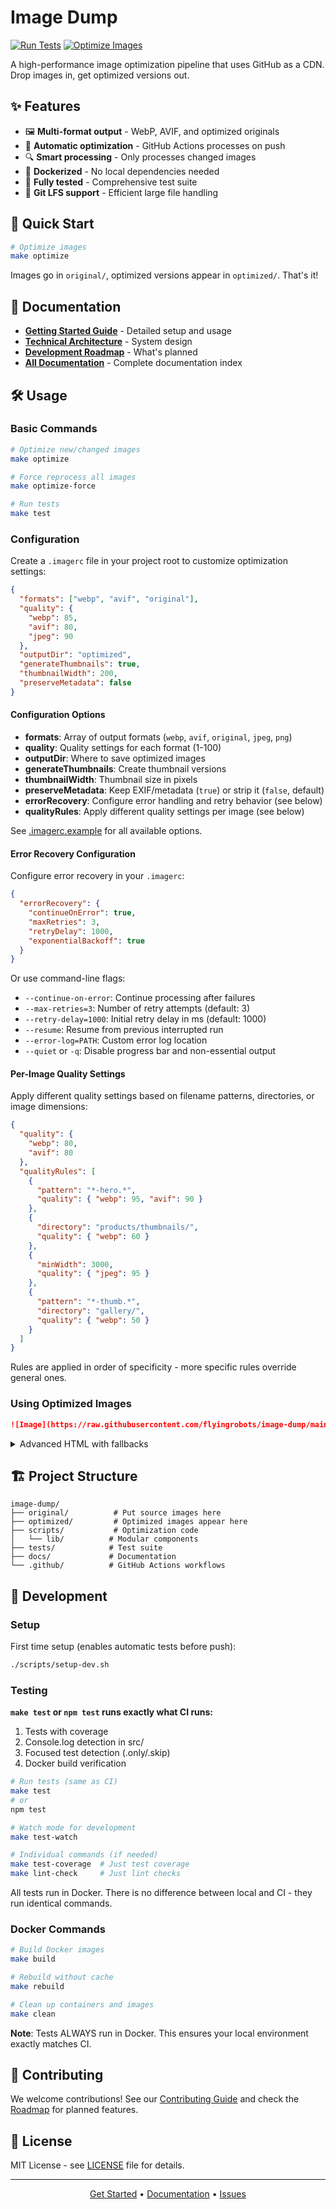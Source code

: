 # Image Dump

[![Run Tests](https://github.com/flyingrobots/image-dump/actions/workflows/test.yml/badge.svg)](https://github.com/flyingrobots/image-dump/actions/workflows/test.yml)
[![Optimize Images](https://github.com/flyingrobots/image-dump/actions/workflows/optimize-images.yml/badge.svg)](https://github.com/flyingrobots/image-dump/actions/workflows/optimize-images.yml)

A high-performance image optimization pipeline that uses GitHub as a CDN. Drop images in, get optimized versions out.

## ✨ Features

- 🖼️ **Multi-format output** - WebP, AVIF, and optimized originals
- 🚀 **Automatic optimization** - GitHub Actions processes on push
- 🔍 **Smart processing** - Only processes changed images
- 🐳 **Dockerized** - No local dependencies needed
- 🧪 **Fully tested** - Comprehensive test suite
- 🔐 **Git LFS support** - Efficient large file handling

## 🚀 Quick Start

```bash
# Optimize images
make optimize
```

Images go in `original/`, optimized versions appear in `optimized/`. That's it!

## 📖 Documentation

- **[Getting Started Guide](docs/guides/getting-started.md)** - Detailed setup and usage
- **[Technical Architecture](docs/architecture/technical-architecture.md)** - System design
- **[Development Roadmap](docs/ROADMAP.md)** - What's planned
- **[All Documentation](docs/)** - Complete documentation index

## 🛠️ Usage

### Basic Commands

```bash
# Optimize new/changed images
make optimize

# Force reprocess all images
make optimize-force

# Run tests
make test
```

### Configuration

Create a `.imagerc` file in your project root to customize optimization settings:

```json
{
  "formats": ["webp", "avif", "original"],
  "quality": {
    "webp": 85,
    "avif": 80,
    "jpeg": 90
  },
  "outputDir": "optimized",
  "generateThumbnails": true,
  "thumbnailWidth": 200,
  "preserveMetadata": false
}
```

#### Configuration Options

- **formats**: Array of output formats (`webp`, `avif`, `original`, `jpeg`, `png`)
- **quality**: Quality settings for each format (1-100)
- **outputDir**: Where to save optimized images
- **generateThumbnails**: Create thumbnail versions
- **thumbnailWidth**: Thumbnail size in pixels
- **preserveMetadata**: Keep EXIF/metadata (`true`) or strip it (`false`, default)
- **errorRecovery**: Configure error handling and retry behavior (see below)
- **qualityRules**: Apply different quality settings per image (see below)

See [.imagerc.example](.imagerc.example) for all available options.

#### Error Recovery Configuration

Configure error recovery in your `.imagerc`:

```json
{
  "errorRecovery": {
    "continueOnError": true,
    "maxRetries": 3,
    "retryDelay": 1000,
    "exponentialBackoff": true
  }
}
```

Or use command-line flags:
- `--continue-on-error`: Continue processing after failures
- `--max-retries=3`: Number of retry attempts (default: 3)
- `--retry-delay=1000`: Initial retry delay in ms (default: 1000)
- `--resume`: Resume from previous interrupted run
- `--error-log=PATH`: Custom error log location
- `--quiet` or `-q`: Disable progress bar and non-essential output

#### Per-Image Quality Settings

Apply different quality settings based on filename patterns, directories, or image dimensions:

```json
{
  "quality": {
    "webp": 80,
    "avif": 80
  },
  "qualityRules": [
    {
      "pattern": "*-hero.*",
      "quality": { "webp": 95, "avif": 90 }
    },
    {
      "directory": "products/thumbnails/",
      "quality": { "webp": 60 }
    },
    {
      "minWidth": 3000,
      "quality": { "jpeg": 95 }
    },
    {
      "pattern": "*-thumb.*",
      "directory": "gallery/",
      "quality": { "webp": 50 }
    }
  ]
}
```

Rules are applied in order of specificity - more specific rules override general ones.

### Using Optimized Images

```markdown
![Image](https://raw.githubusercontent.com/flyingrobots/image-dump/main/optimized/image.webp)
```

<details>
<summary>Advanced HTML with fallbacks</summary>

```html
<picture>
  <source srcset=".../image.avif" type="image/avif">
  <source srcset=".../image.webp" type="image/webp">
  <img src=".../image.jpg" alt="Description">
</picture>
```

</details>

## 🏗️ Project Structure

```
image-dump/
├── original/          # Put source images here
├── optimized/         # Optimized images appear here
├── scripts/           # Optimization code
│   └── lib/          # Modular components
├── tests/            # Test suite
├── docs/             # Documentation
└── .github/          # GitHub Actions workflows
```

## 🧪 Development

### Setup

First time setup (enables automatic tests before push):
```bash
./scripts/setup-dev.sh
```

### Testing

**`make test` or `npm test` runs exactly what CI runs:**
1. Tests with coverage
2. Console.log detection in src/
3. Focused test detection (.only/.skip)
4. Docker build verification

```bash
# Run tests (same as CI)
make test
# or
npm test

# Watch mode for development
make test-watch

# Individual commands (if needed)
make test-coverage  # Just test coverage
make lint-check     # Just lint checks
```

All tests run in Docker. There is no difference between local and CI - they run identical commands.

### Docker Commands

```bash
# Build Docker images
make build

# Rebuild without cache
make rebuild

# Clean up containers and images
make clean
```

**Note**: Tests ALWAYS run in Docker. This ensures your local environment exactly matches CI.

## 🤝 Contributing

We welcome contributions! See our [Contributing Guide](docs/development/contributing.md) and check the [Roadmap](docs/ROADMAP.md) for planned features.

## 📄 License

MIT License - see [LICENSE](LICENSE) file for details.

---

<p align="center">
  <a href="docs/guides/getting-started.md">Get Started</a> •
  <a href="docs/">Documentation</a> •
  <a href="https://github.com/flyingrobots/image-dump/issues">Issues</a>
</p>